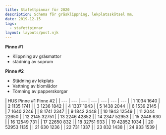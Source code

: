 ```yaml
---
title: Stafettpinnar för 2020
description: Schema för gräsklippning, lekplatsskötsel mm.
date: 2019-12-15
tags:
  - stafettpinnar
layout: layouts/post.njk
---
```


<div class="pinne1">

**Pinne #1**
+ Klippning av gräsmattor
+ städning av soprum

</div>

<div class="pinne2">

**Pinne #2**
+ Städning av lekplats
+ Vattning av blomlådor
+ Tömning av papperskorgar

</div>

| HUS <th colspan="3"> Pinne #1 </th><th colspan="3"> Pinne #2 |
| --- | --- | --- | --- | --- | --- | --- |
| 1 <td></td><td>10</td><td>34</td> <td></td><td>16</td><td>40 |
| 2 <td></td><td>11</td><td>35</td> <td></td><td>17</td><td>41 |
| 3 <td></td><td>12</td><td>36</td> <td></td><td>18</td><td>42 |
| 4 <td></td><td>13</td><td>37</td> <td></td><td>19</td><td>43 |
| 5 <td></td><td>14</td><td>38</td> <td></td><td>20</td><td>44 |
| 6 <td></td><td>15</td><td>39</td> <td></td><td>21</td><td>45 |
| 7 <td></td><td>16</td><td>40</td> <td></td><td>22</td><td>46 |
| 8 <td></td><td>17</td><td>41</td> <td></td><td>23</td><td>47 |
| 9 <td></td><td>18</td><td>42</td> <td></td><td>24</td><td>48 |
| 10 <td></td><td>19</td><td>43</td> <td>1</td><td>25</td><td>49 |
| 11 <td></td><td>20</td><td>44</td> <td>2</td><td>26</td><td>50 |
| 12 <td></td><td>21</td><td>45</td> <td>3</td><td>27</td><td>51 |
| 13 <td></td><td>22</td><td>46</td> <td>4</td><td>28</td><td>52 |
| 14 <td></td><td>23</td><td>47</td> <td>5</td><td>29</td><td>53 |
| 15 <td></td><td>24</td><td>48</td> <td>6</td><td>30</td><td> |
| 16 <td>1</td><td>25</td><td>49</td> <td>7</td><td>31</td><td> |
| 17 <td>2</td><td>26</td><td>50</td> <td>8</td><td>32</td><td> |
| 18 <td>3</td><td>27</td><td>51</td> <td>9</td><td>33</td><td> |
| 19 <td>4</td><td>28</td><td>52</td> <td>10</td><td>34</td><td> |
| 20 <td>5</td><td>29</td><td>53</td> <td>11</td><td>35</td><td> |
| 21 <td>6</td><td>30</td><td></td> <td>12</td><td>36</td><td> |
| 22 <td>7</td><td>31</td><td></td> <td>13</td><td>37</td><td> |
| 23 <td>8</td><td>32</td><td></td> <td>14</td><td>38</td><td> |
| 24 <td>9</td><td>33</td><td></td> <td>15</td><td>39</td><td> |
